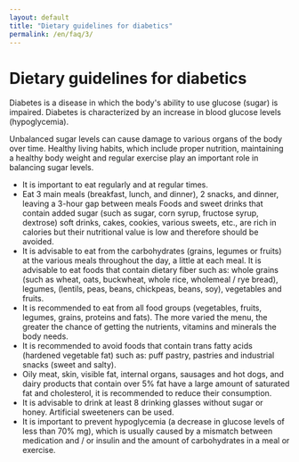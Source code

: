 ```yaml
---
layout: default
title: "Dietary guidelines for diabetics"
permalink: /en/faq/3/
---
```


# Dietary guidelines for diabetics
Diabetes is a disease in which the body's ability to use glucose (sugar) is impaired. Diabetes is characterized by an increase in blood glucose levels (hypoglycemia). 

Unbalanced sugar levels can cause damage to various organs of the body over time. Healthy living habits, which include proper nutrition, maintaining a healthy body weight and regular exercise play an important role in balancing sugar levels.

- It is important to eat regularly and at regular times. 
- Eat 3 main meals (breakfast, lunch, and dinner), 2 snacks, and dinner, leaving a 3-hour gap between meals
Foods and sweet drinks that contain added sugar (such as sugar, corn syrup, fructose syrup, dextrose) soft drinks, cakes, cookies, various sweets, etc., are rich in calories but their nutritional value is low and therefore should be avoided. 
- It is advisable to eat from the carbohydrates (grains, legumes or fruits) at the various meals throughout the day, a little at each meal. 
It is advisable to eat foods that contain dietary fiber such as: whole grains (such as wheat, oats, buckwheat, whole rice, wholemeal / rye bread), legumes, (lentils, peas, beans, chickpeas, beans, soy), vegetables and fruits. 
- It is recommended to eat from all food groups (vegetables, fruits, legumes, grains, proteins and fats). The more varied the menu, the greater the chance of getting the nutrients, vitamins and minerals the body needs. 
- It is recommended to avoid foods that contain trans fatty acids (hardened vegetable fat) such as: puff pastry, pastries and industrial snacks (sweet and salty). 
- Oily meat, skin, visible fat, internal organs, sausages and hot dogs, and dairy products that contain over 5% fat have a large amount of saturated fat and cholesterol, it is recommended to reduce their consumption. 
- It is advisable to drink at least 8 drinking glasses without sugar or honey. Artificial sweeteners can be used. 
- It is important to prevent hypoglycemia (a decrease in glucose levels of less than 70% mg), which is usually caused by a mismatch between medication and / or insulin and the amount of carbohydrates in a meal or exercise.



